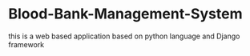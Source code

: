 # Blood-Bank-Management-System
this is a web based application based on python language and Django framework
